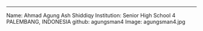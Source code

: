---
Name: Ahmad Agung Ash Shiddiqy
Institution: Senior High School 4 PALEMBANG, INDONESIA
github: agungsman4
Image: agungsman4.jpg